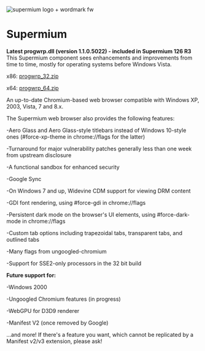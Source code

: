 ![supermium logo + wordmark fw](https://github.com/win32ss/supermium/assets/68521531/f34ceb1c-15b2-4818-af1f-c0251c77af2f)

# Supermium

**Latest progwrp.dll (version 1.1.0.5022) - included in Supermium 126 R3**
This Supermium component sees enhancements and improvements from time to time, mostly for operating systems before Windows Vista.

x86: [progwrp_32.zip](https://github.com/user-attachments/files/16959048/progwrp_32.zip)

x64: [progwrp_64.zip](https://github.com/user-attachments/files/16959052/progwrp_64.zip)

An up-to-date Chromium-based web browser compatible with Windows XP, 2003, Vista, 7 and 8.x.

The Supermium web browser also provides the following features:

-Aero Glass and Aero Glass-style titlebars instead of Windows 10-style ones (#force-xp-theme in chrome://flags for the latter)

-Turnaround for major vulnerability patches generally less than one week from upstream disclosure

-A functional sandbox for enhanced security

-Google Sync

-On Windows 7 and up, Widevine CDM support for viewing DRM content

-GDI font rendering, using #force-gdi in chrome://flags

-Persistent dark mode on the browser's UI elements, using #force-dark-mode in chrome://flags

-Custom tab options including trapezoidal tabs, transparent tabs, and outlined tabs

-Many flags from ungoogled-chromium

-Support for SSE2-only processors in the 32 bit build

**Future support for:**

-Windows 2000

-Ungoogled Chromium features (in progress)

-WebGPU for D3D9 renderer

-Manifest V2 (once removed by Google)

...and more! If there's a feature you want, which cannot be replicated by a Manifest v2/v3 extension, please ask!
